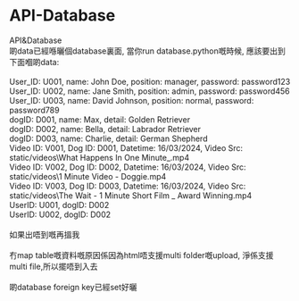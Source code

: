 # API-Database
API&amp;Database<br />
啲data已經喺曬個database裏面, 當你run database.python嘅時候, 應該要出到下面嗰啲data:<br /><br />
User_ID: U001, name: John Doe, position: manager, password: password123<br />
User_ID: U002, name: Jane Smith, position: admin, password: password456<br />
User_ID: U003, name: David Johnson, position: normal, password: password789<br />
dogID: D001, name: Max, detail: Golden Retriever<br />
dogID: D002, name: Bella, detail: Labrador Retriever<br />
dogID: D003, name: Charlie, detail: German Shepherd<br />
Video ID: V001, Dog ID: D001, Datetime: 16/03/2024, Video Src: static/videos\What Happens In One Minute_.mp4<br />
Video ID: V002, Dog ID: D002, Datetime: 16/03/2024, Video Src: static/videos\1 Minute Video - Doggie.mp4<br />
Video ID: V003, Dog ID: D003, Datetime: 16/03/2024, Video Src: static/videos\The Wait  - 1 Minute Short Film _ Award Winning.mp4<br />
UserID: U001, dogID: D002<br />
UserID: U002, dogID: D002<br /><br />
如果出唔到嘅再搵我<br /><br />
冇map table嘅資料嘅原因係因為html唔支援multi folder嘅upload, 淨係支援multi file,所以擺唔到入去<br /><br />
啲database foreign key已經set好曬<br /><br />

